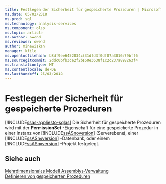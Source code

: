 ```yaml
---
title: Festlegen der Sicherheit für gespeicherte Prozeduren | Microsoft Docs
ms.date: 05/02/2018
ms.prod: sql
ms.technology: analysis-services
ms.component: olap
ms.topic: article
ms.author: owend
ms.reviewer: owend
author: minewiskan
manager: kfile
ms.openlocfilehash: b8df9ee6452834c531dfd3f0df87a3016e79bff6
ms.sourcegitcommit: 2ddc0bfb3ce2f2b160e3638f1c2c237a898263f4
ms.translationtype: MT
ms.contentlocale: de-DE
ms.lasthandoff: 05/03/2018
---
```

# <a name="setting-security-for-stored-procedures"></a>Festlegen der Sicherheit für gespeicherte Prozeduren
[!INCLUDE[ssas-appliesto-sqlas](../../includes/ssas-appliesto-sqlas.md)]
  Die Sicherheit für gespeicherte Prozeduren wird mit der **PermissionSet** -Eigenschaft für eine gespeicherte Prozedur in einer Instanz von [!INCLUDE[ssASnoversion](../../includes/ssasnoversion-md.md)] (Serverebene), einer [!INCLUDE[ssASnoversion](../../includes/ssasnoversion-md.md)] -Datenbank, oder einem [!INCLUDE[ssASnoversion](../../includes/ssasnoversion-md.md)] -Projekt festgelegt.  
  
## <a name="see-also"></a>Siehe auch  
 [Mehrdimensionales Modell Assemblys-Verwaltung](../../analysis-services/multidimensional-models/multidimensional-model-assemblies-management.md)   
 [Definieren von gespeicherten Prozeduren](../../analysis-services/multidimensional-models-extending-olap-stored-procedures/defining-stored-procedures.md)  
  
  
